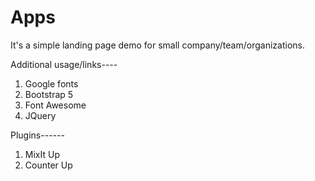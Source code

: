 # Apps
It's a simple landing page demo for small company/team/organizations.

Additional usage/links----
1. Google fonts
2. Bootstrap 5
3. Font Awesome
4. JQuery

Plugins------
1. MixIt Up
2. Counter Up
